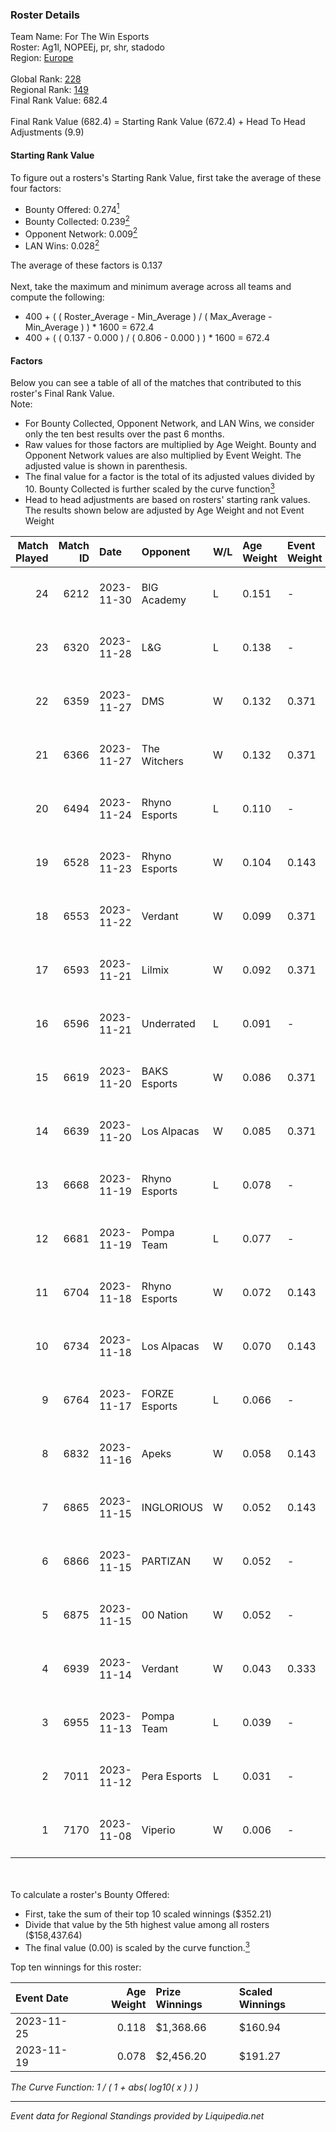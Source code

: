 ### Roster Details<br />
Team Name: For The Win Esports<br />
Roster: Ag1l, NOPEEj, pr, shr, stadodo<br />
Region: [Europe]( ../standings_europe.md)<br />
<br />
Global Rank: [228](../standings_global.md)<br />
Regional Rank: [149]( ../standings_europe.md)<br />
Final Rank Value:  682.4<br />
<br />
Final Rank Value (682.4) = Starting Rank Value (672.4) + Head To Head Adjustments (9.9)<br />

#### Starting Rank Value<br />
To figure out a rosters's Starting Rank Value, first take the average of these four factors:<br />
- Bounty Offered: 0.274[<sup>1</sup>](#table2)
- Bounty Collected: 0.239[<sup>2</sup>](#table1)
- Opponent Network: 0.009[<sup>2</sup>](#table1)
- LAN Wins: 0.028[<sup>2</sup>](#table1)

The average of these factors is 0.137<br />
<br />
Next, take the maximum and minimum average across all teams and compute the following:<br />
- 400 + ( ( Roster_Average - Min_Average ) / ( Max_Average - Min_Average ) ) * 1600 = 672.4
- 400 + ( ( 0.137 - 0.000 ) / ( 0.806 - 0.000 ) ) * 1600 = 672.4


#### Factors<br />
Below you can see a table of all of the matches that contributed to this roster's Final Rank Value.<br />
Note:<br />

- For Bounty Collected, Opponent Network, and LAN Wins, we consider only the ten best results over the past 6 months.
- Raw values for those factors are multiplied by Age Weight. Bounty and Opponent Network values are also multiplied by Event Weight. The adjusted value is shown in parenthesis.
- The final value for a factor is the total of its adjusted values divided by 10. Bounty Collected is further scaled by the curve function[<sup>3</sup>](#curveFunction)
- Head to head adjustments are based on rosters' starting rank values. The results shown below are adjusted by Age Weight and not Event Weight
<span id="table1"></span><br />


| Match Played | Match ID | Date       | Opponent      | W/L | Age Weight | Event Weight | Bounty Collected | Opponent Network | LAN Wins  | H2H Adj. | Roster                         |
| -: | -: | :- | :- | :- | :- | :- | :- | :- | :- | -: | :- |
|           24 |     6212 | 2023-11-30 | BIG Academy   | L   | 0.151      | -            | -                | -                | -         |    -1.51 | Ag1l, NOPEEj, pr, shr, stadodo |
|           23 |     6320 | 2023-11-28 | L&G           | L   | 0.138      | -            | -                | -                | -         |    -3.26 | Ag1l, NOPEEj, pr, shr, stadodo |
|           22 |     6359 | 2023-11-27 | DMS           | W   | 0.132      | 0.371        | -                | 0.504 (0.025)    | 0 (0.000) |     1.85 | Ag1l, NOPEEj, pr, shr, stadodo |
|           21 |     6366 | 2023-11-27 | The Witchers  | W   | 0.132      | 0.371        | 0.035 (0.002)    | 0.158 (0.008)    | 0 (0.000) |     2.65 | Ag1l, NOPEEj, pr, shr, stadodo |
|           20 |     6494 | 2023-11-24 | Rhyno Esports | L   | 0.110      | -            | -                | -                | -         |    -0.66 | Ag1l, NOPEEj, pr, shr, stadodo |
|           19 |     6528 | 2023-11-23 | Rhyno Esports | W   | 0.104      | 0.143        | 0.047 (0.001)    | 0.446 (0.007)    | 1 (0.104) |     2.68 | Ag1l, NOPEEj, pr, shr, stadodo |
|           18 |     6553 | 2023-11-22 | Verdant       | W   | 0.099      | 0.371        | 0.027 (0.001)    | 0.662 (0.024)    | 0 (0.000) |     2.67 | Ag1l, NOPEEj, pr, shr, stadodo |
|           17 |     6593 | 2023-11-21 | Lilmix        | W   | 0.092      | 0.371        | -                | 0.098 (0.003)    | 0 (0.000) |     1.58 | Ag1l, NOPEEj, pr, shr, stadodo |
|           16 |     6596 | 2023-11-21 | Underrated    | L   | 0.091      | -            | -                | -                | -         |    -2.16 | Ag1l, NOPEEj, pr, shr, stadodo |
|           15 |     6619 | 2023-11-20 | BAKS Esports  | W   | 0.086      | 0.371        | 0.003 (0.000)    | 0.084 (0.003)    | 0 (0.000) |     1.26 | Ag1l, NOPEEj, pr, shr, stadodo |
|           14 |     6639 | 2023-11-20 | Los Alpacas   | W   | 0.085      | 0.371        | 0.002 (0.000)    | -                | 0 (0.000) |     1.20 | Ag1l, NOPEEj, pr, shr, stadodo |
|           13 |     6668 | 2023-11-19 | Rhyno Esports | L   | 0.078      | -            | -                | -                | -         |    -0.45 | Ag1l, NOPEEj, pr, shr, stadodo |
|           12 |     6681 | 2023-11-19 | Pompa Team    | L   | 0.077      | -            | -                | -                | -         |    -1.73 | Ag1l, NOPEEj, pr, shr, stadodo |
|           11 |     6704 | 2023-11-18 | Rhyno Esports | W   | 0.072      | 0.143        | 0.047 (0.000)    | 0.446 (0.005)    | 1 (0.072) |     1.86 | Ag1l, NOPEEj, pr, shr, stadodo |
|           10 |     6734 | 2023-11-18 | Los Alpacas   | W   | 0.070      | 0.143        | 0.002 (0.000)    | -                | 1 (0.070) |     1.00 | Ag1l, NOPEEj, pr, shr, stadodo |
|            9 |     6764 | 2023-11-17 | FORZE Esports | L   | 0.066      | -            | -                | -                | -         |    -0.73 | Ag1l, NOPEEj, pr, shr, stadodo |
|            8 |     6832 | 2023-11-16 | Apeks         | W   | 0.058      | 0.143        | 0.253 (0.002)    | 0.459 (0.004)    | 0 (0.000) |     1.78 | Ag1l, NOPEEj, pr, shr, stadodo |
|            7 |     6865 | 2023-11-15 | INGLORIOUS    | W   | 0.052      | 0.143        | 0.005 (0.000)    | 0.358 (0.003)    | -         |     1.08 | Ag1l, NOPEEj, pr, shr, stadodo |
|            6 |     6866 | 2023-11-15 | PARTIZAN      | W   | 0.052      | -            | -                | -                | -         |     0.43 | Ag1l, NOPEEj, pr, shr, stadodo |
|            5 |     6875 | 2023-11-15 | 00 Nation     | W   | 0.052      | -            | -                | -                | -         |     0.46 | Ag1l, NOPEEj, pr, shr, stadodo |
|            4 |     6939 | 2023-11-14 | Verdant       | W   | 0.043      | 0.333        | 0.027 (0.000)    | 0.662 (0.010)    | -         |     1.18 | Ag1l, NOPEEj, pr, shr, stadodo |
|            3 |     6955 | 2023-11-13 | Pompa Team    | L   | 0.039      | -            | -                | -                | -         |    -0.87 | Ag1l, NOPEEj, pr, shr, stadodo |
|            2 |     7011 | 2023-11-12 | Pera Esports  | L   | 0.031      | -            | -                | -                | -         |    -0.45 | Ag1l, NOPEEj, pr, shr, stadodo |
|            1 |     7170 | 2023-11-08 | Viperio       | W   | 0.006      | -            | -                | -                | -         |     0.07 | Ag1l, NOPEEj, pr, shr, stadodo |

<br />
<span id="table2"></span><br />
To calculate a roster's Bounty Offered:<br />

- First, take the sum of their top 10 scaled winnings ($352.21)
- Divide that value by the 5th highest value among all rosters ($158,437.64)
- The final value (0.00) is scaled by the curve function.[<sup>3</sup>](#curveFunction)

Top ten winnings for this roster:<br />

| Event Date | Age Weight | Prize Winnings | Scaled Winnings |
| :- | -: | :- | :- |
| 2023-11-25 |      0.118 | $1,368.66      | $160.94         |
| 2023-11-19 |      0.078 | $2,456.20      | $191.27         |


<span id="curveFunction"></span>_The Curve Function: 1 / ( 1 + abs( log10( x ) ) )_<br />

---
_Event data for Regional Standings provided by Liquipedia.net_<br />
